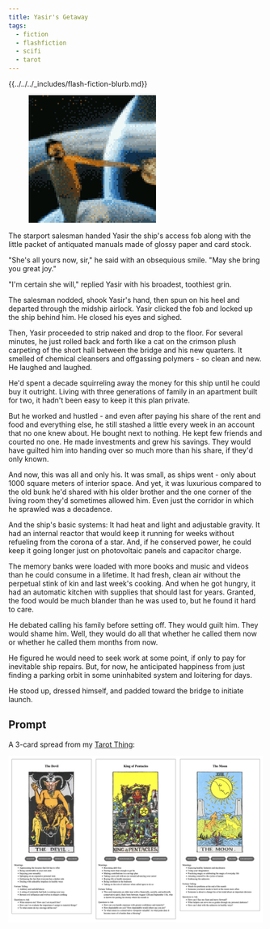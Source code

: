 ```yaml
---
title: Yasir's Getaway
tags:
  - fiction
  - flashfiction
  - scifi
  - tarot
---
```


{{../../../_includes/flash-fiction-blurb.md}}

<!--more-->

<figure class="wide"><img src="./cover.png" /></figure>

The starport salesman handed Yasir the ship's access fob along with the little packet of antiquated manuals made of glossy paper and card stock.

"She's all yours now, sir," he said with an obsequious smile. "May she bring you great joy."

"I'm certain she will," replied Yasir with his broadest, toothiest grin.

The salesman nodded, shook Yasir's hand, then spun on his heel and departed through the midship airlock. Yasir clicked the fob and locked up the ship behind him. He closed his eyes and sighed. 

Then, Yasir proceeded to strip naked and drop to the floor. For several minutes, he just rolled back and forth like a cat on the crimson plush carpeting of the short hall between the bridge and his new quarters. It smelled of chemical cleansers and offgassing polymers - so clean and new. He laughed and laughed. 

He'd spent a decade squirreling away the money for this ship until he could buy it outright. Living with three generations of family in an apartment built for two, it hadn't been easy to keep it this plan private. 

But he worked and hustled - and even after paying his share of the rent and food and everything else, he still stashed a little every week in an account that no one knew about. He bought next to nothing. He kept few friends and courted no one. He made investments and grew his savings. They would have guilted him into handing over so much more than his share, if they'd only known. 

And now, this was all and only his. It was small, as ships went - only about 1000 square meters of interior space. And yet, it was luxurious compared to the old bunk he'd shared with his older brother and the one corner of the living room they'd sometimes allowed him. Even just the corridor in which he sprawled was a decadence. 

And the ship's basic systems: It had heat and light and adjustable gravity. It had an internal reactor that would keep it running for weeks without refueling from the corona of a star. And, if he conserved power, he could keep it going longer just on photovoltaic panels and capacitor charge.

The memory banks were loaded with more books and music and videos than he could consume in a lifetime. It had fresh, clean air without the perpetual stink of kin and last week's cooking. And when he got hungry, it had an automatic kitchen with supplies that should last for years. Granted, the food would be much blander than he was used to, but he found it hard to care.

He debated calling his family before setting off. They would guilt him. They would shame him. Well, they would do all that whether he called them now or whether he called them months from now. 

He figured he would need to seek work at some point, if only to pay for inevitable ship repairs. But, for now, he anticipated happiness from just finding a parking orbit in some uninhabited system and loitering for days. 

He stood up, dressed himself, and padded toward the bridge to initiate launch. 

## Prompt

A 3-card spread from my [Tarot Thing](https://lmorchard.github.io/tarot-thing/):

![](20220504081215.png)
